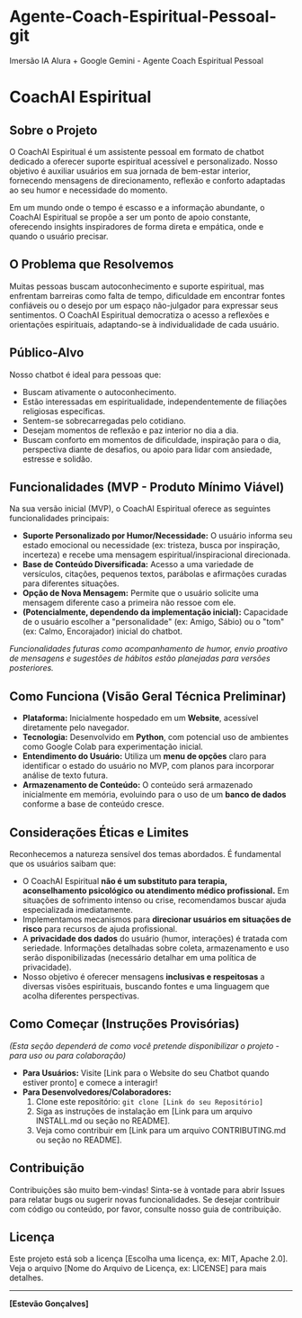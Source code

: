 # Agente-Coach-Espiritual-Pessoal-git
Imersão IA Alura + Google Gemini - Agente Coach Espiritual Pessoal


# CoachAI Espiritual



## Sobre o Projeto

O CoachAI Espiritual é um assistente pessoal em formato de chatbot dedicado a oferecer suporte espiritual acessível e personalizado. Nosso objetivo é auxiliar usuários em sua jornada de bem-estar interior, fornecendo mensagens de direcionamento, reflexão e conforto adaptadas ao seu humor e necessidade do momento.

Em um mundo onde o tempo é escasso e a informação abundante, o CoachAI Espiritual se propõe a ser um ponto de apoio constante, oferecendo insights inspiradores de forma direta e empática, onde e quando o usuário precisar.

## O Problema que Resolvemos

Muitas pessoas buscam autoconhecimento e suporte espiritual, mas enfrentam barreiras como falta de tempo, dificuldade em encontrar fontes confiáveis ou o desejo por um espaço não-julgador para expressar seus sentimentos. O CoachAI Espiritual democratiza o acesso a reflexões e orientações espirituais, adaptando-se à individualidade de cada usuário.

## Público-Alvo

Nosso chatbot é ideal para pessoas que:
* Buscam ativamente o autoconhecimento.
* Estão interessadas em espiritualidade, independentemente de filiações religiosas específicas.
* Sentem-se sobrecarregadas pelo cotidiano.
* Desejam momentos de reflexão e paz interior no dia a dia.
* Buscam conforto em momentos de dificuldade, inspiração para o dia, perspectiva diante de desafios, ou apoio para lidar com ansiedade, estresse e solidão.

## Funcionalidades (MVP - Produto Mínimo Viável)

Na sua versão inicial (MVP), o CoachAI Espiritual oferece as seguintes funcionalidades principais:

* **Suporte Personalizado por Humor/Necessidade:** O usuário informa seu estado emocional ou necessidade (ex: tristeza, busca por inspiração, incerteza) e recebe uma mensagem espiritual/inspiracional direcionada.
* **Base de Conteúdo Diversificada:** Acesso a uma variedade de versículos, citações, pequenos textos, parábolas e afirmações curadas para diferentes situações.
* **Opção de Nova Mensagem:** Permite que o usuário solicite uma mensagem diferente caso a primeira não ressoe com ele.
* **(Potencialmente, dependendo da implementação inicial):** Capacidade de o usuário escolher a "personalidade" (ex: Amigo, Sábio) ou o "tom" (ex: Calmo, Encorajador) inicial do chatbot.

*Funcionalidades futuras como acompanhamento de humor, envio proativo de mensagens e sugestões de hábitos estão planejadas para versões posteriores.*

## Como Funciona (Visão Geral Técnica Preliminar)

* **Plataforma:** Inicialmente hospedado em um **Website**, acessível diretamente pelo navegador.
* **Tecnologia:** Desenvolvido em **Python**, com potencial uso de ambientes como Google Colab para experimentação inicial.
* **Entendimento do Usuário:** Utiliza um **menu de opções** claro para identificar o estado do usuário no MVP, com planos para incorporar análise de texto futura.
* **Armazenamento de Conteúdo:** O conteúdo será armazenado inicialmente em memória, evoluindo para o uso de um **banco de dados** conforme a base de conteúdo cresce.

## Considerações Éticas e Limites

Reconhecemos a natureza sensível dos temas abordados. É fundamental que os usuários saibam que:

* O CoachAI Espiritual **não é um substituto para terapia, aconselhamento psicológico ou atendimento médico profissional.** Em situações de sofrimento intenso ou crise, recomendamos buscar ajuda especializada imediatamente.
* Implementamos mecanismos para **direcionar usuários em situações de risco** para recursos de ajuda profissional.
* A **privacidade dos dados** do usuário (humor, interações) é tratada com seriedade. Informações detalhadas sobre coleta, armazenamento e uso serão disponibilizadas (necessário detalhar em uma política de privacidade).
* Nosso objetivo é oferecer mensagens **inclusivas e respeitosas** a diversas visões espirituais, buscando fontes e uma linguagem que acolha diferentes perspectivas.

## Como Começar (Instruções Provisórias)

*(Esta seção dependerá de como você pretende disponibilizar o projeto - para uso ou para colaboração)*

* **Para Usuários:** Visite [Link para o Website do seu Chatbot quando estiver pronto] e comece a interagir!
* **Para Desenvolvedores/Colaboradores:**
    1.  Clone este repositório: `git clone [Link do seu Repositório]`
    2.  Siga as instruções de instalação em [Link para um arquivo INSTALL.md ou seção no README].
    3.  Veja como contribuir em [Link para um arquivo CONTRIBUTING.md ou seção no README].

## Contribuição

Contribuições são muito bem-vindas! Sinta-se à vontade para abrir Issues para relatar bugs ou sugerir novas funcionalidades. Se desejar contribuir com código ou conteúdo, por favor, consulte nosso guia de contribuição.

## Licença

Este projeto está sob a licença [Escolha uma licença, ex: MIT, Apache 2.0]. Veja o arquivo [Nome do Arquivo de Licença, ex: LICENSE] para mais detalhes.

---

**[Estevão Gonçalves]**

